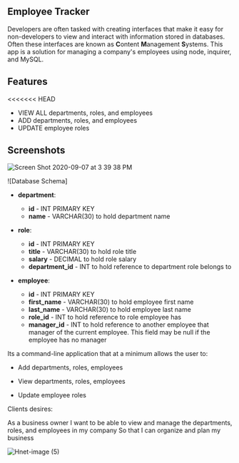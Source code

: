 ## Employee Tracker 

Developers are often tasked with creating interfaces that make it easy for non-developers to view and interact with information stored in databases. Often these interfaces are known as **C**ontent **M**anagement **S**ystems. This app is a solution for managing a company's employees using node, inquirer, and MySQL.

## Features

<<<<<<< HEAD

- VIEW ALL departments, roles, and employees
- ADD departments, roles, and employees
- UPDATE employee roles

## Screenshots

![Screen Shot 2020-09-07 at 3 39 38 PM](https://user-images.githubusercontent.com/65512016/92419135-6bea8300-f120-11ea-867f-9d8b10a10c6e.png)



![Database Schema]

- **department**:

  - **id** - INT PRIMARY KEY
  - **name** - VARCHAR(30) to hold department name

- **role**:

  - **id** - INT PRIMARY KEY
  - **title** - VARCHAR(30) to hold role title
  - **salary** - DECIMAL to hold role salary
  - **department_id** - INT to hold reference to department role belongs to

- **employee**:

  - **id** - INT PRIMARY KEY
  - **first_name** - VARCHAR(30) to hold employee first name
  - **last_name** - VARCHAR(30) to hold employee last name
  - **role_id** - INT to hold reference to role employee has
  - **manager_id** - INT to hold reference to another employee that manager of the current employee. This field may be null if the employee has no manager

Its a command-line application that at a minimum allows the user to:

- Add departments, roles, employees

- View departments, roles, employees

- Update employee roles

Clients desires:


As a business owner I want to be able to view and manage the departments, roles, and employees in my company So that I can organize and plan my business


![Hnet-image (5)](https://user-images.githubusercontent.com/65620789/101999342-d1ef2500-3c90-11eb-9c61-dcb3801c6ad8.gif)

